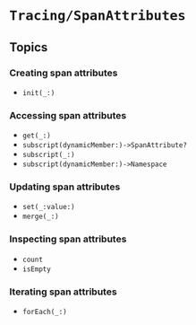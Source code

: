 # ``Tracing/SpanAttributes``

## Topics

### Creating span attributes

- ``init(_:)``

### Accessing span attributes

- ``get(_:)``
- ``subscript(dynamicMember:)->SpanAttribute?``
- ``subscript(_:)``
- ``subscript(dynamicMember:)->Namespace``

### Updating span attributes

- ``set(_:value:)``
- ``merge(_:)``

### Inspecting span attributes

- ``count``
- ``isEmpty``

### Iterating span attributes

- ``forEach(_:)``

